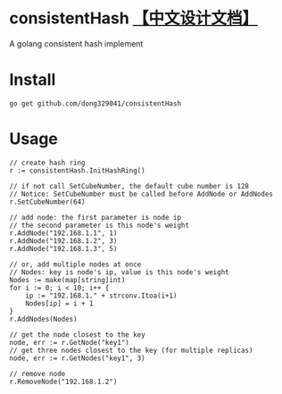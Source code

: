 # consistentHash [【中文设计文档】](https://github.com/dong329041/consistentHash/blob/master/设计说明文档.md)

A golang consistent hash implement

# Install

```
go get github.com/dong329041/consistentHash
```

# Usage

```
// create hash ring
r := consistentHash.InitHashRing()

// if not call SetCubeNumber, the default cube number is 128
// Notice: SetCubeNumber must be called before AddNode or AddNodes
r.SetCubeNumber(64)

// add node: the first parameter is node ip
// the second parameter is this node's weight
r.AddNode("192.168.1.1", 1)
r.AddNode("192.168.1.2", 3)
r.AddNode("192.168.1.3", 5)

// or, add multiple nodes at once
// Nodes: key is node's ip, value is this node's weight
Nodes := make(map[string]int)
for i := 0; i < 10; i++ {
	ip := "192.168.1." + strconv.Itoa(i+1)
	Nodes[ip] = i + 1
}
r.AddNodes(Nodes)

// get the node closest to the key
node, err := r.GetNode("key1")
// get three nodes closest to the key (for multiple replicas)
node, err := r.GetNodes("key1", 3)

// remove node
r.RemoveNode("192.168.1.2")
```

